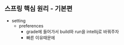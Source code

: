 ## 스프링 핵심 원리 - 기본편

- setting
  - preferences
    - grade에 들어가서 build와 run을 intellij로 바꿔주자
    - 빠른 이유때문에